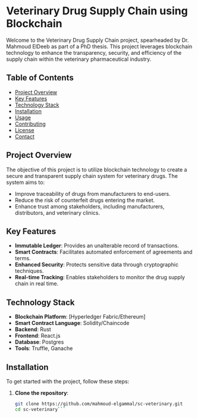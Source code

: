 # Veterinary Drug Supply Chain using Blockchain

Welcome to the Veterinary Drug Supply Chain project, spearheaded by Dr. Mahmoud ElDeeb as part of a PhD thesis. This project leverages blockchain technology to enhance the transparency, security, and efficiency of the supply chain within the veterinary pharmaceutical industry.

## Table of Contents

- [Project Overview](#project-overview)
- [Key Features](#key-features)
- [Technology Stack](#technology-stack)
- [Installation](#installation)
- [Usage](#usage)
- [Contributing](#contributing)
- [License](#license)
- [Contact](#contact)

## Project Overview

The objective of this project is to utilize blockchain technology to create a secure and transparent supply chain system for veterinary drugs. The system aims to:

- Improve traceability of drugs from manufacturers to end-users.
- Reduce the risk of counterfeit drugs entering the market.
- Enhance trust among stakeholders, including manufacturers, distributors, and veterinary clinics.

## Key Features

- **Immutable Ledger**: Provides an unalterable record of transactions.
- **Smart Contracts**: Facilitates automated enforcement of agreements and terms.
- **Enhanced Security**: Protects sensitive data through cryptographic techniques.
- **Real-time Tracking**: Enables stakeholders to monitor the drug supply chain in real time.

## Technology Stack

- **Blockchain Platform**: [Hyperledger Fabric/Ethereum]
- **Smart Contract Language**: Solidity/Chaincode
- **Backend**: Rust
- **Frontend**: React.js
- **Database**: Postgres
- **Tools**: Truffle, Ganache

## Installation

To get started with the project, follow these steps:

1. **Clone the repository**:

   ```bash
   git clone https://github.com/mahmoud-elgammal/sc-veterinary.git
   cd sc-veterinary```
